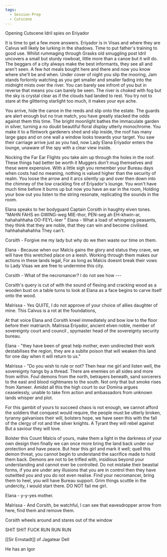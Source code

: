 ```yaml
---
tags:
  - Session-Prep
  - Cutscene
---
```



Opening Cutscene
Idril spies on Eriyador

It is time to get a few more answers.
Eriyador is in Visas and where they are Calvus will likely be lurking in the shadows. Time to put father's training to good use.
Whilst rummaging through Grasks old smuggling post Idril uncovers a small but sturdy rowboat, little more than a canoe but it will do.
The beggars of a city always make the best informants, they see all and aren't seen. A few hot meals bought here and there and now you know where she'll be and when. 
Under cover of night you slip the mooring, Jam stands forlornly watching as you get smaller and smaller fading into the midnight mists over the river.
You can barely see infront of you but in reverse that means you can barely be seen. The river is choked with fog but the sky is crystal clear as if the clouds had landed to rest. 
You try not to stare at the glittering starlight too much, it makes your eye ache.

You arrive, hide the canoe in the reeds and slip onto the estate. The guards are alert enough but no true match, you have greatly stacked the odds against them this time.
The bright moonlight bathes the immaculate garden in silver, turning a no doubt beautiful floral display utterly monochrome. You make it to a flintwork gardeners shed and slip inside, the roof has many large gaps and on one wall a window looks towards your target. You saw their carriage arrive just as you had,  now Lady Elana Eriyador enters the lounge, unaware of the spy with a clear view inside.

Nocking the Far Ear Flights you take aim up through the holes in the roof. These things had better be worth it Muggers don't mug themselves and these were expensive. With a little sigh you remember your Bureau days when costs had no meaning, nothing is valued higher than the security of realm. You loose the arrow and it arcs silently up and over then down into the chimney of the low crackling fire of Eriyador's lounge. You won't have much time before it burns up but now you have an ear in the room, Holding your bow out you listen to the string resonate, replicating the sounds in the room.

Elana speaks to her bodyguard Captain Corsith in haughty elven tones.
"MAHN FAHS en GWING-weg MIE-thor, PEN-seg ah EH-khwin-ar,      hahahahhaha  OO-FEYL-leer  "
Elana - What a load of whingeing peasants, they think that they are noble, that they can win and become civilised. hahhahahahahha They can't.

Corsith - Forgive me my lady but why do we then waste our time on them.

Elana - Because when our Malcis gains the glory and status they crave, we will have this wretched place on a leesh. Working through them makes our actions in these lands legal, For as long as Malcis doesnt break their vows to Lady Visas we are free to undermine this city.

Corsith - What of the necromancer? I do not see how ---

Corsith's query is cut of with the sound of flexing and cracking wood as a wooden bust on a table turns to look at Elana as a face begins to carve itself onto the wood.

Malrissa - Yes QUITE, I do not approve of your choice of allies daughter of mine. This Calvus is a rot at the foundations,

At that voice Elana and Corsith kneel immediately and bow low to the floor before their matriarch. Malrissa Eriyador, ancient elven noble, member of sovereignty court and council , spymaster head of the sovereignty security bureau.

Elana - "they have been of great help mother, even undirected their work destabilises the region, they are a sublte poison that will weaken this land for one day when it will return to us."

Malrissa - "Do you wish to rule or not? Then hear me girl and listen well, the sovereignty hangs by a thread.
There are enemies on all sides and more from within. Foul demons from the north, betrayers beneath, sand sorcerers to the east and blood nightmares to the south. Not only that but smoke rises from Xameer.
Amidst all this the high court to our Domina argues ceaselessly, unable to take firm action and ambassadors from unknown lands whisper and plot.

For this gambit of yours to succeed chaos is not enough, we cannot afford the soldiers that conquest would require, the people must be utterly broken, tyranny galvanises their will, bolsters hope, we have seen this with the fall of the clergy of rot and the silver knights. A Tyrant they will rebel against But a saviour they will love.

Bolster this Count Malcis of yours, make them a light in the darkness of your own design then finally we can once more bring the land back under our protection and have peace.
But hear this girl and mark it well; quell this demon threat, you cannot begin to understand the sacrifice made to hold them back. Demons are not to be trifled with, insidious beyond your understanding and cannot ever be controlled. Do not mistake their beastial forms, if you are under any illusions that you are in control then they have outwitted you and you do not even realise. Find your necromancer, bring them to heel, you will have Bureau support. Grim things scuttle in the undercity, I would start there. DO NOT fail me girl.

Elana - y-y-yes mother. 

Malrissa - And Corsith, be watchful, I can see that eavesdropper arrow from here, find them and remove them.
 
 Corsith wheels around and stares out of the window
 
SHIT SHIT FUCK RUN RUN RUN










[[Sir Ernstadt]] of Jagatear Dell

He has an Igor


